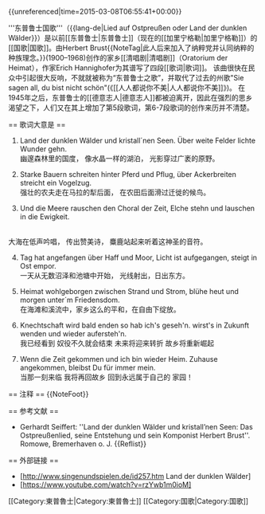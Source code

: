 {{unreferenced|time=2015-03-08T06:55:41+00:00}}

'''东普鲁士国歌'''（{{lang-de|Lied auf Ostpreußen oder Land der dunklen Wälder}}）是以前[[东普鲁士|东普鲁士]]（现在的[[加里宁格勒|加里宁格勒]]）的[[国歌|国歌]]。由Herbert Brust{{NoteTag|此人后来加入了纳粹党并认同纳粹的种族理念。}}(1900–1968)创作的家乡[[清唱剧|清唱剧]]（Oratorium der Heimat），作家Erich Hannighofer为其谱写了四段[[歌词|歌词]]。 该曲很快在民众中引起很大反响，不就就被称为“东普鲁士之歌”，并取代了过去的州歌"Sie sagen all, du bist nicht schön"(《[[人人都说你不美|人人都说你不美]]》)。 在1945年之后，东普鲁士的[[德意志人|德意志人]]都被迫离开，因此在强烈的思乡渴望之下，人们又在其上增加了第5段歌词，第6-7段歌词的创作来历并不清楚。

== 歌词大意是 ==
1. Land der dunklen Wälder
und kristall´nen Seen.
Über weite Felder lichte Wunder gehn.<br />
幽邃森林里的国度，
像水晶一样的湖泊，
光影穿过广袤的原野。

2. Starke Bauern schreiten
hinter Pferd und Pflug,
über Ackerbreiten streicht ein Vogelzug.<br />
强壮的农夫走在马拉的犁后面，
在农田后面滑过迁徙的候鸟。

3. Und die Meere rauschen
den Choral der Zeit,
Elche stehn und lauschen in die Ewigkeit.
<br />
大海在低声吟唱，
传出赞美诗，
麋鹿站起来听着这神圣的音符。

4. Tag hat angefangen über Haff und Moor,
Licht ist aufgegangen, steigt in Ost empor.<br />
一天从无数沼泽和池塘中开始，
光线射出，日出东方。

5. Heimat wohlgeborgen
zwischen Strand und Strom,
blühe heut und morgen unter´m Friedensdom.<br />
在海滩和溪流中，家乡这么的平和，在自由下绽放。

6. Knechtschaft wird bald enden 
so hab ich's geseh'n. 
wirst's in Zukunft wenden 
und wieder aufersteh'n.<br />
我已经看到 
奴役不久就会结束 
未来将迎来转折 
故乡将重新崛起

7. Wenn die Zeit gekommen 
und ich bin wieder Heim. 
Zuhause angekommen, 
bleibst Du für immer mein.<br />
当那一刻来临 
我将再回故乡 
回到永远属于自己的 
家园！

== 注释 ==
{{NoteFoot}}

== 参考文献 ==
* Gerhardt Seiffert: ''Land der dunklen Wälder und kristall’nen Seen: Das Ostpreußenlied, seine Entstehung und sein Komponist Herbert Brust''. Romowe, Bremerhaven o. J.
{{Reflist}}

== 外部链接 ==
* [http://www.singenundspielen.de/id257.htm Land der dunklen Wälder]
* [https://www.youtube.com/watch?v=rzYwb1m0ioM]

[[Category:東普魯士|Category:東普魯士]]
[[Category:国歌|Category:国歌]]